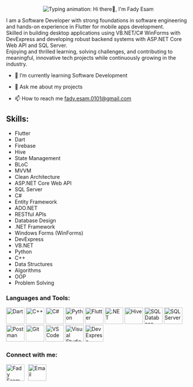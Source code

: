 <p align="center">
  <img
    src="https://readme-typing-svg.herokuapp.com?font=Fira+Code&weight=600&size=40&pause=1000&color=2F80ED&width=800&height=80&lines=Hi+there%F0%9F%91%8B,+I'm+Fady+Esam"
    alt="Typing animation: Hi there👋, I'm Fady Esam"
  />
</p>


<p align="left">
  I am a Software Developer with strong foundations in software engineering and hands-on experience in Flutter for mobile apps development.<br>
  Skilled in building desktop applications using VB.NET/C# WinForms with DevExpress and developing robust backend systems with ASP.NET Core Web API and SQL Server.<br>
  Enjoying and thrilled learning, solving challenges, and contributing to meaningful, innovative tech projects while continuously growing in the industry.
</p>

- 🌱 I’m currently learning Software Development

- 💬 Ask me about my projects

- 📫 How to reach me fady.esam.0101@gmail.com


## Skills: 
* Flutter
* Dart
* Firebase
* Hive
* State Management 
* BLoC
* MVVM
* Clean Architecture
* ASP.NET Core Web API
* SQL Server
* C#
* Entity Framework
* ADO.NET
* RESTful APIs
* Database Design
* .NET Framework
* Windows Forms (WinForms)
* DevExpress
* VB.NET
* Python
* C++
* Data Structures
* Algorithms
* OOP
* Problem Solving



<h3 align="left">Languages and Tools:</h3>
<p align="left"> 
        <img src="https://www.vectorlogo.zone/logos/dartlang/dartlang-icon.svg" alt="Dart" width="50" height="45"/>
        <img src="https://www.vectorlogo.zone/logos/isocpp/isocpp-icon.svg" alt="C++" width="50" height="45"/>
        <img src="https://github.com/user-attachments/assets/371823a5-1412-4df5-bc39-8dbe2301d3b5" alt="C#" width="50" height="45"/>
        <img src="https://www.vectorlogo.zone/logos/python/python-icon.svg" alt="Python" width="50" height="45"/>
        <img src="https://www.vectorlogo.zone/logos/flutterio/flutterio-icon.svg" alt="Flutter" width="50" height="45"/>
        <img src="https://www.vectorlogo.zone/logos/dotnet/dotnet-official.svg" alt=".NET" width="50" height="45"/>
        <img src="https://encrypted-tbn0.gstatic.com/images?q=tbn:ANd9GcTMPq4YNrCDzxfBUu7I4wlkncj7XnUgF8rl1A&s" alt="Hive" width="50" height="45"/>
        <img src="https://github.com/user-attachments/assets/7c52a0af-9e04-4cb9-8a08-e492f9ea1ff1" alt="SQL Database" width="50" height="45"/>
        <img src="https://github.com/user-attachments/assets/92a8f8f5-b9cc-4ca4-88d8-b8ae33106ddb" alt="SQL Server" width="50" height="45"/> 
        <img src="https://www.vectorlogo.zone/logos/getpostman/getpostman-icon.svg" alt="Postman" width="50" height="45"/>
        <img src="https://www.vectorlogo.zone/logos/git-scm/git-scm-icon.svg" alt="Git" width="50" height="45"/>
        <img src="https://github.com/user-attachments/assets/81601bc6-d10f-436a-a3fa-fb3b129feaf6" alt="VS Code" width="50" height="45"/>
        <img src="https://github.com/user-attachments/assets/77a7ebaf-391a-4c1f-b705-12323cbaaa98" alt="Visual Studio" width="50" height="45"/>
        <img src="https://github.com/user-attachments/assets/d6bdabcb-a550-4b7b-b963-cc9d27b2a656" alt="DevExpress" width="50" height="45"/>
</p>

<h3 align="left">Connect with me:</h3> 
<p align="left" style="display: flex; gap: 10px; align-items: center;"> 
<a href="https://www.linkedin.com/in/fady-esam/" target="_blank"> 
  <img src="https://raw.githubusercontent.com/rahuldkjain/github-profile-readme-generator/master/src/images/icons/Social/linked-in-alt.svg" alt="Fady Esam" height="45" width="50" /> 
  </a> 
  <a href="mailto:fady.esam.0101@gmail.com" target="_blank"> 
    <img src="https://cdn-icons-png.flaticon.com/512/732/732200.png" alt="Email" height="45" width="50" /> 
</a> 
</p>
<br>


